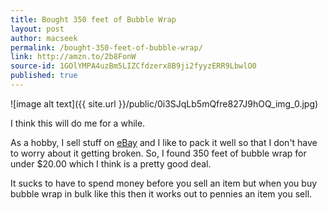 ```yaml
---
title: Bought 350 feet of Bubble Wrap
layout: post
author: macseek
permalink: /bought-350-feet-of-bubble-wrap/
link: http://amzn.to/2b8FonW
source-id: 1GOlYMPA4uzBm5LIZCfdzerx8B9ji2fyyzERR9LbwlO0
published: true
---
```


![image alt text]({{ site.url }}/public/0i3SJqLb5mQfre827J9hOQ_img_0.jpg)

I think this will do me for a while. 

As a hobby, I sell stuff on [eBay](http://www.ebay.com/) and I like to pack it well so that I don't have to worry about it getting broken. So, I found 350 feet of bubble wrap for under $20.00 which I think is a pretty good deal. 

It sucks to have to spend money before you sell an item but when you buy bubble wrap in bulk like this then  it works out to pennies an item you sell. 

